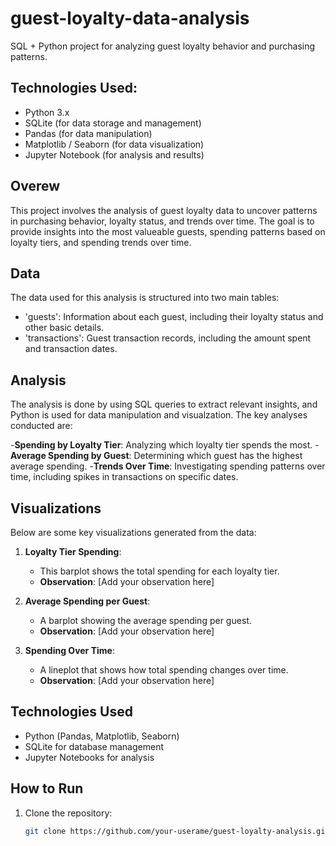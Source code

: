 # guest-loyalty-data-analysis
SQL + Python project for analyzing guest loyalty behavior and purchasing patterns.

## Technologies Used:
- Python 3.x
- SQLite (for data storage and management)
- Pandas (for data manipulation)
- Matplotlib / Seaborn (for data visualization)
- Jupyter Notebook (for analysis and results)
## Overew
This project involves the analysis of guest loyalty data to uncover patterns in purchasing behavior, loyalty status, and trends over time. The goal is to provide insights into the most valueable guests, spending patterns based on loyalty tiers, and spending trends over time.

## Data
The data used for this analysis is structured into two main tables:
- 'guests': Information about each guest, including their loyalty status and other basic details.
- 'transactions': Guest transaction records, including the amount spent and transaction dates.

## Analysis
The analysis is done by using SQL queries to extract relevant insights, and Python is used for data manipulation and visualzation. The key analyses conducted are:

-**Spending by Loyalty Tier**: Analyzing which loyalty tier spends the most.
-**Average Spending by Guest**: Determining which guest has the highest average spending.
-**Trends Over Time**: Investigating spending patterns over time, including spikes in transactions on specific dates.

## Visualizations
Below are some key visualizations generated from the data:

1. **Loyalty Tier Spending**:
   - This barplot shows the total spending for each loyalty tier.
   - **Observation**: [Add your observation here]

2. **Average Spending per Guest**:
   - A barplot showing the average spending per guest.
   - **Observation**: [Add your observation here]

3. **Spending Over Time**:
   - A lineplot that shows how total spending changes over time.
   - **Observation**: [Add your observation here]

## Technologies Used
- Python (Pandas, Matplotlib, Seaborn)
- SQLite for database management
- Jupyter Notebooks for analysis

## How to Run
1. Clone the repository:
   ```bash
   git clone https://github.com/your-userame/guest-loyalty-analysis.git